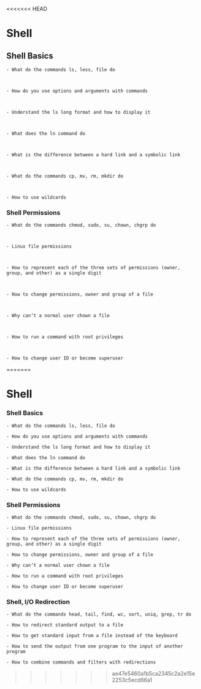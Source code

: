 <<<<<<< HEAD
# Shell

## Shell Basics



    - What do the commands ls, less, file do
    


    - How do you use options and arguments with commands
    


    - Understand the ls long format and how to display it
    


    - What does the ln command do
    


    - What is the difference between a hard link and a symbolic link
    


    - What do the commands cp, mv, rm, mkdir do
    


    - How to use wildcards
    


### Shell Permissions



    - What do the commands chmod, sudo, su, chown, chgrp do
    


    - Linux file permissions
    


    - How to represent each of the three sets of permissions (owner, group, and other) as a single digit
    


    - How to change permissions, owner and group of a file
    


    - Why can’t a normal user chown a file
    


    - How to run a command with root privileges
    


    - How to change user ID or become superuser
    
=======
# Shell

### Shell Basics

    - What do the commands ls, less, file do

    - How do you use options and arguments with commands

    - Understand the ls long format and how to display it

    - What does the ln command do

    - What is the difference between a hard link and a symbolic link

    - What do the commands cp, mv, rm, mkdir do

    - How to use wildcards

### Shell Permissions

    - What do the commands chmod, sudo, su, chown, chgrp do

    - Linux file permissions

    - How to represent each of the three sets of permissions (owner, group, and other) as a single digit

    - How to change permissions, owner and group of a file

    - Why can’t a normal user chown a file

    - How to run a command with root privileges

    - How to change user ID or become superuser
    
### Shell, I/O Redirection

    - What do the commands head, tail, find, wc, sort, uniq, grep, tr do

    - How to redirect standard output to a file

    - How to get standard input from a file instead of the keyboard

    - How to send the output from one program to the input of another program

    - How to combine commands and filters with redirections
   
>>>>>>> ae47e5460a1b5ca2345c2a2e15e2253c5ecd66a1
